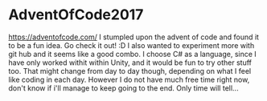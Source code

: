 # AdventOfCode2017
https://adventofcode.com/
I stumpled upon the advent of code and found it to be a fun idea. Go check it out! :D
I also wanted to experiment more with git hub and it seems like a good combo.
I choose C# as a language, since I have only worked withit within Unity, and it would be fun to try other stuff too. That might change from day to day though, depending on what I feel like coding in each day.
However I do not have much free time right now, don't know if i'll manage to keep going to the end. 
Only time will tell...


